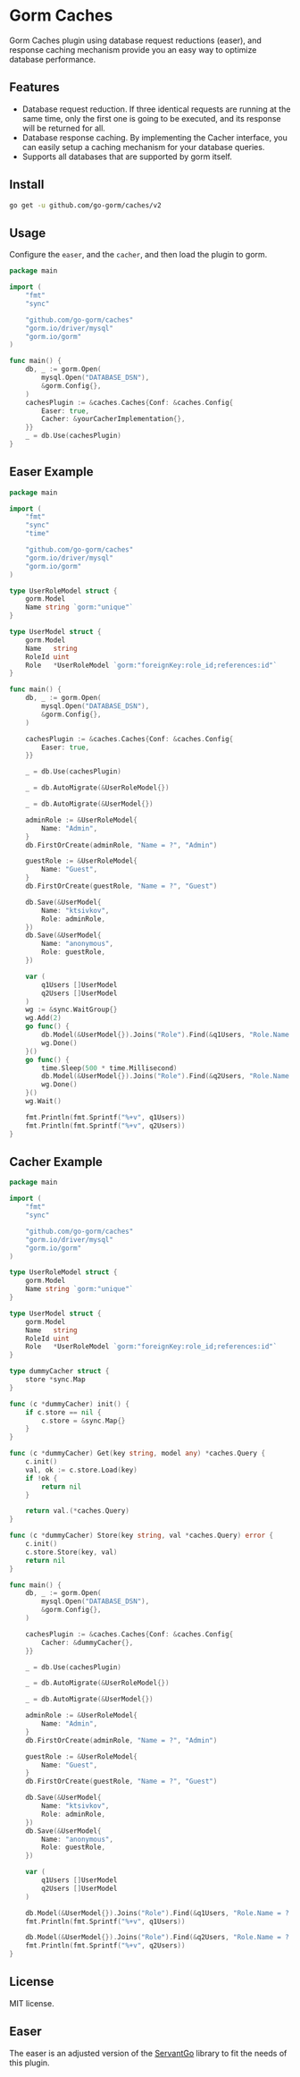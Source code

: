 # Gorm Caches

Gorm Caches plugin using database request reductions (easer), and response caching mechanism provide you an easy way to optimize database performance.

## Features

- Database request reduction. If three identical requests are running at the same time, only the first one is going to be executed, and its response will be returned for all.
- Database response caching. By implementing the Cacher interface, you can easily setup a caching mechanism for your database queries.
- Supports all databases that are supported by gorm itself.

## Install

```bash
go get -u github.com/go-gorm/caches/v2
```

## Usage

Configure the `easer`, and the `cacher`, and then load the plugin to gorm.

```go
package main

import (
	"fmt"
	"sync"

	"github.com/go-gorm/caches"
	"gorm.io/driver/mysql"
	"gorm.io/gorm"
)

func main() {
	db, _ := gorm.Open(
		mysql.Open("DATABASE_DSN"),
		&gorm.Config{},
	)
	cachesPlugin := &caches.Caches{Conf: &caches.Config{
		Easer: true,
		Cacher: &yourCacherImplementation{},
	}}
	_ = db.Use(cachesPlugin)
}
```

## Easer Example

```go
package main

import (
	"fmt"
	"sync"
	"time"

	"github.com/go-gorm/caches"
	"gorm.io/driver/mysql"
	"gorm.io/gorm"
)

type UserRoleModel struct {
	gorm.Model
	Name string `gorm:"unique"`
}

type UserModel struct {
	gorm.Model
	Name   string
	RoleId uint
	Role   *UserRoleModel `gorm:"foreignKey:role_id;references:id"`
}

func main() {
	db, _ := gorm.Open(
		mysql.Open("DATABASE_DSN"),
		&gorm.Config{},
	)

	cachesPlugin := &caches.Caches{Conf: &caches.Config{
		Easer: true,
	}}

	_ = db.Use(cachesPlugin)

	_ = db.AutoMigrate(&UserRoleModel{})

	_ = db.AutoMigrate(&UserModel{})

	adminRole := &UserRoleModel{
		Name: "Admin",
	}
	db.FirstOrCreate(adminRole, "Name = ?", "Admin")

	guestRole := &UserRoleModel{
		Name: "Guest",
	}
	db.FirstOrCreate(guestRole, "Name = ?", "Guest")

	db.Save(&UserModel{
		Name: "ktsivkov",
		Role: adminRole,
	})
	db.Save(&UserModel{
		Name: "anonymous",
		Role: guestRole,
	})

	var (
		q1Users []UserModel
		q2Users []UserModel
	)
	wg := &sync.WaitGroup{}
	wg.Add(2)
	go func() {
		db.Model(&UserModel{}).Joins("Role").Find(&q1Users, "Role.Name = ? AND Sleep(1) = false", "Admin")
		wg.Done()
	}()
	go func() {
		time.Sleep(500 * time.Millisecond)
		db.Model(&UserModel{}).Joins("Role").Find(&q2Users, "Role.Name = ? AND Sleep(1) = false", "Admin")
		wg.Done()
	}()
	wg.Wait()

	fmt.Println(fmt.Sprintf("%+v", q1Users))
	fmt.Println(fmt.Sprintf("%+v", q2Users))
}
```

## Cacher Example

```go
package main

import (
	"fmt"
	"sync"

	"github.com/go-gorm/caches"
	"gorm.io/driver/mysql"
	"gorm.io/gorm"
)

type UserRoleModel struct {
	gorm.Model
	Name string `gorm:"unique"`
}

type UserModel struct {
	gorm.Model
	Name   string
	RoleId uint
	Role   *UserRoleModel `gorm:"foreignKey:role_id;references:id"`
}

type dummyCacher struct {
	store *sync.Map
}

func (c *dummyCacher) init() {
	if c.store == nil {
		c.store = &sync.Map{}
	}
}

func (c *dummyCacher) Get(key string, model any) *caches.Query {
	c.init()
	val, ok := c.store.Load(key)
	if !ok {
		return nil
	}

	return val.(*caches.Query)
}

func (c *dummyCacher) Store(key string, val *caches.Query) error {
	c.init()
	c.store.Store(key, val)
	return nil
}

func main() {
	db, _ := gorm.Open(
		mysql.Open("DATABASE_DSN"),
		&gorm.Config{},
	)

	cachesPlugin := &caches.Caches{Conf: &caches.Config{
		Cacher: &dummyCacher{},
	}}

	_ = db.Use(cachesPlugin)

	_ = db.AutoMigrate(&UserRoleModel{})

	_ = db.AutoMigrate(&UserModel{})

	adminRole := &UserRoleModel{
		Name: "Admin",
	}
	db.FirstOrCreate(adminRole, "Name = ?", "Admin")

	guestRole := &UserRoleModel{
		Name: "Guest",
	}
	db.FirstOrCreate(guestRole, "Name = ?", "Guest")

	db.Save(&UserModel{
		Name: "ktsivkov",
		Role: adminRole,
	})
	db.Save(&UserModel{
		Name: "anonymous",
		Role: guestRole,
	})

	var (
		q1Users []UserModel
		q2Users []UserModel
	)

	db.Model(&UserModel{}).Joins("Role").Find(&q1Users, "Role.Name = ? AND Sleep(1) = false", "Admin")
	fmt.Println(fmt.Sprintf("%+v", q1Users))

	db.Model(&UserModel{}).Joins("Role").Find(&q2Users, "Role.Name = ? AND Sleep(1) = false", "Admin")
	fmt.Println(fmt.Sprintf("%+v", q2Users))
}
```

## License

MIT license.

## Easer
The easer is an adjusted version of the [ServantGo](https://github.com/ktsivkov/servantgo) library to fit the needs of this plugin.
